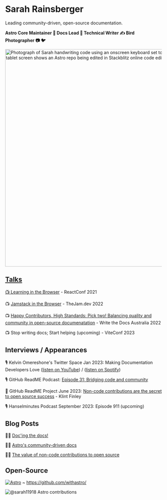 # Sarah Rainsberger
Leading community-driven, open-source documentation.

<strong>Astro Core Maintainer 🚀 Docs Lead 📑 Technical Writer ✍️ Bird Photographer 📷 🐦</strong>

<img src="https://github.com/sarah11918/sarah11918/assets/5098874/5ae05849-1783-4219-b46b-e523b33aed33" width="700" alt="Photograph of Sarah handwriting code using an onscreen keyboard set to handwriting input. The tablet screen shows an Astro repo being edited in Stackblitz online code editor." ><a href="https://astro.badg.es/v1/contributor/sarah11918/)" >

## Talks

📺 [Learning in the Browser](https://www.youtube.com/watch?v=5X-WEQflCL0) - ReactConf 2021

📺 [Jamstack in the Browser](https://www.youtube.com/watch?v=tmKlWSIJbuo) - TheJam.dev 2022

📺 [Happy Contributors, High Standards: Pick two! Balancing quality and community in open-source documenatation](https://www.youtube.com/watch?v=emgFALmCyrY) - Write the Docs Australia 2022

📺 Stop writing docs; Start helping (upcoming) - ViteConf 2023

## Interviews / Appearances

🎙️ Kelvin Omereshone's Twitter Space Jan 2023: Making Documentation Developers Love ([listen on YouTube](https://www.youtube.com/watch?v=YW4IfoJM30g)) / ([listen on Spotify](https://open.spotify.com/episode/5QYkgKtsneWhUAebPahIRJ?si=bfTpykAZRLWVBE3wvQiuzQ))

🎙️ GitHub ReadME Podcast: [Episode 31: Bridging code and community](https://github.com/readme/podcast/code-and-community)

📰 GitHub ReadME Project June 2023: [Non-code contributions are the secret to open source success](https://github.com/readme/featured/open-source-non-code-contributions) - Klint Finley

🎙️ Hanselminutes Podcast September 2023: Episode 911 (upcoming) 

## Blog Posts

👩‍💻 [Doc'ing the docs!](https://www.rainsberger.ca/posts/documenting-the-docs/)

👩‍💻 [Astro's community-driven docs](https://www.rainsberger.ca/posts/community-driven-astro-docs/)

👩‍💻 [The value of non-code contributions to open source](https://www.rainsberger.ca/posts/non-code-contributions/)



## Open-Source

[![Astro](https://img.shields.io/badge/Astro-333333.svg?logo=astro&logoColor=white)](https://astro.build/) ~ https://github.com/withastro/

<img src="https://astro.badg.es/v1/contributor/sarah11918.svg" alt="@sarah11918 Astro contributions" ></a>

<!--
![#nwtwwhb-not-worse-than-what-we-had-before2](https://github.com/sarah11918/sarah11918/assets/5098874/011ba91f-1fca-4127-9acf-5762ebbfe640)
[![Astro Docs](https://img.shields.io/badge/docs.astro.build-blueviolet?style=for-the-badge "Astro Docs")](https://docs.astro.build/) on [![ChromeOS](https://img.shields.io/badge/chrome%20os-3d89fc?style=for-the-badge&logo=google%20chrome&logoColor=white "Chrome OS")](https://www.google.com/intl/en_ca/chromebook/chrome-os/) [![Pop!_OS](https://img.shields.io/badge/Pop!_OS-48B9C7?style=for-the-badge&logo=Pop!_OS&logoColor=white)](https://pop.system76.com/) [![Android](https://img.shields.io/badge/android-3DDC84?style=for-the-badge&logo=android&logoColor=white "Android")](https://www.android.com/) via [![Gitpod](https://img.shields.io/badge/gitpod-f06611.svg?style=for-the-badge&logo=gitpod&logoColor=white "Gitpod")](https://gitpod.io)



### Where to find me

[![Follow me on Twitter](https://img.shields.io/badge/@sarah11918-blue?logo=twitter&logoColor=white&style=for-the-badge)](https://twitter.com/sarah11918) [![Follow me on Mastodon](https://img.shields.io/mastodon/follow/000011967?domain=https%3A%2F%2Fmastodon.social&label=%40sarah11918%40mastodon.social&logo=mastodon&logoColor=white&style=for-the-badge)](https://mastodon.social/@sarah11918) [![Visit my blog](https://img.shields.io/badge/blog-rainsberger.ca-blue?style=for-the-badge)](https://rainsberger.ca)


[![@sarah11918 Astro contributions](https://astro.badg.es/v1/contributor/sarah11918.svg)](https://astro.badg.es/v1/contributor/sarah11918/) <img src="https://user-images.githubusercontent.com/5098874/142215203-284acb33-90cd-4d31-80d6-352085be1d57.jpg" width="350" alt="Sarah Rainsberger with a tiny bird sitting on her outstretched palm.">
<br>

-->


<!--
**sarah11918/sarah11918** is a ✨ _special_ ✨ repository because its `README.md` (this file) appears on your GitHub profile.

Here are some ideas to get you started:

- 🔭 I’m currently working on ...
- 🌱 I’m currently learning ...
- 👯 I’m looking to collaborate on ...
- 🤔 I’m looking for help with ...
- 💬 Ask me about ...
- 📫 How to reach me: ...
- 😄 Pronouns: ...
- ⚡ Fun fact: ...

[![sarah11918’s github stats](https://github-readme-stats.vercel.app/api?username=sarah11918)](https://github.com/sarah11918)
[![Top Langs](https://github-readme-stats.vercel.app/api/top-langs/?username=sarah11918&layout=compact)](https://github.com/sarah11918)

![Twitter](https://img.shields.io/badge/sarah11918-%231DA1F2.svg?style=for-the-badge&logo=Twitter&logoColor=white)

![Discord](https://img.shields.io/badge/%3CAstro%20Lounge%3E-%237289DA.svg?style=for-the-badge&logo=discord&logoColor=white)



![Pop! OS](https://img.shields.io/badge/Pop!_OS-48B9C7?style=for-the-badge&logo=Pop!_OS&logoColor=white)

-->
